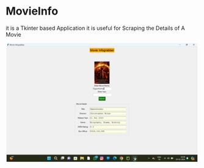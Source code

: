 # MovieInfo
it is a Tkinter based Application it is useful for Scraping the Details of A Movie
</a><p align="center">
  <img alt="OpenDevin Logo" src="Screenshot (3).png" width="500" />
</p>

